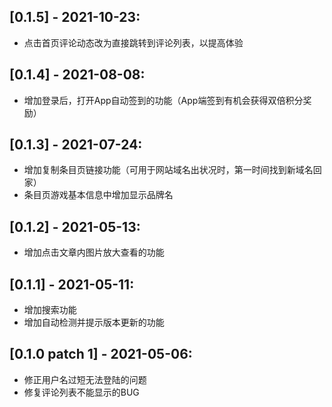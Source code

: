 ## [0.1.5] - 2021-10-23:
* 点击首页评论动态改为直接跳转到评论列表，以提高体验

## [0.1.4] - 2021-08-08:
* 增加登录后，打开App自动签到的功能（App端签到有机会获得双倍积分奖励）

## [0.1.3] - 2021-07-24:
* 增加复制条目页链接功能（可用于网站域名出状况时，第一时间找到新域名回家）
* 条目页游戏基本信息中增加显示品牌名

## [0.1.2] - 2021-05-13:
* 增加点击文章内图片放大查看的功能

## [0.1.1] - 2021-05-11:
* 增加搜索功能
* 增加自动检测并提示版本更新的功能

## [0.1.0 patch 1] - 2021-05-06:
* 修正用户名过短无法登陆的问题
* 修复评论列表不能显示的BUG

